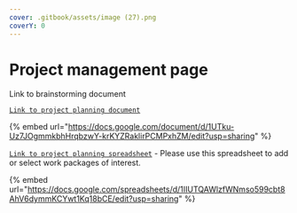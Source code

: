 ```yaml
---
cover: .gitbook/assets/image (27).png
coverY: 0
---
```


# Project management page

Link to brainstorming document

[`Link to project planning document` ](https://docs.google.com/document/d/1UTku-Uz7JOgmmkbhHrqbzwY-krKYZRaklirPCMPxhZM/edit?usp=sharing)

{% embed url="https://docs.google.com/document/d/1UTku-Uz7JOgmmkbhHrqbzwY-krKYZRaklirPCMPxhZM/edit?usp=sharing" %}

[`Link to project planning spreadsheet`](https://docs.google.com/spreadsheets/d/1IIUTQAWlzfWNmso599cbt8AhV6dymmKCYwt1Kq18bCE/edit?usp=sharing) - Please use this spreadsheet to add or select work packages of interest.



{% embed url="https://docs.google.com/spreadsheets/d/1IIUTQAWlzfWNmso599cbt8AhV6dymmKCYwt1Kq18bCE/edit?usp=sharing" %}

